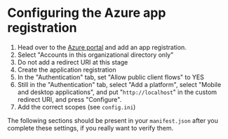 # Configuring the Azure app registration

1. Head over to the [Azure portal](https://portal.azure.com) and add an
   app registration.
2. Select "Accounts in this organizational directory only"
3. Do not add a redirect URI at this stage
4. Create the application registration
5. In the "Authentication" tab, set "Allow public client flows" to YES
6. Still in the "Authentication" tab, select "Add a platform", select
   "Mobile and desktop applications", and put "`http://localhost`" in
   the custom redirect URI, and press "Configure".
7. Add the correct scopes (see `config.ini`)

The following sections should be present in your `manifest.json` after
you complete these settings, if you really want to verify them.
